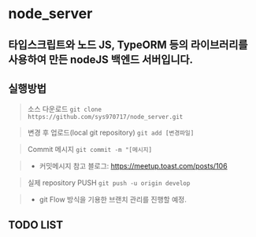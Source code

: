 # node_server

 타입스크립트와 노드 JS, TypeORM 등의 라이브러리를 사용하여 만든 nodeJS 백엔드 서버입니다.
--- 

> 
## 실행방법
> 소스 다운로드 ```git clone https://github.com/sys970717/node_server.git```

> 변경 후 업로드(local git repository) ``` git add [변경파일] ```

> Commit 메시지 ``` git commit -m "[메시지] ``` 

> - 커밋메시지 참고 블로그: https://meetup.toast.com/posts/106

> 실제 repository PUSH ``` git push -u origin develop ```

> - git Flow 방식을 기용한 브랜치 관리를 진행할 예정.

## TODO LIST


